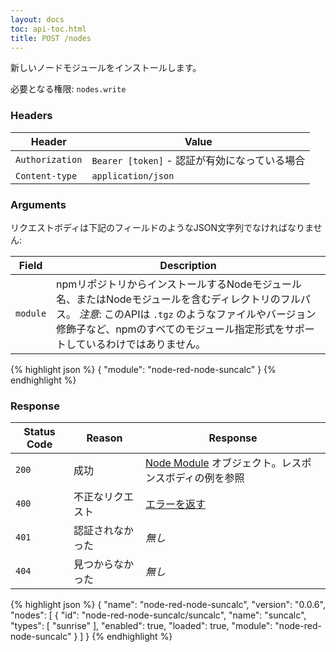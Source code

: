```yaml
---
layout: docs
toc: api-toc.html
title: POST /nodes
---
```


新しいノードモジュールをインストールします。

必要となる権限: <code>nodes.write</code>

### Headers

Header          | Value
----------------|-------
`Authorization` | `Bearer [token]` - 認証が有効になっている場合
`Content-type`  | `application/json`


### Arguments

リクエストボディは下記のフィールドのようなJSON文字列でなければなりません:

Field    | Description
---------|-----------------------
`module` | npmリポジトリからインストールするNodeモジュール名、またはNodeモジュールを含むディレクトリのフルパス。 _注意_: このAPIは `.tgz` のようなファイルやバージョン修飾子など、npmのすべてのモジュール指定形式をサポートしているわけではありません。

{% highlight json %}
{
  "module": "node-red-node-suncalc"
}
{% endhighlight %}

### Response

Status Code | Reason           | Response
------------|------------------|--------------
`200`       | 成功             | [Node Module](/docs/api/admin/types#node-module) オブジェクト。レスポンスボディの例を参照
`400`       | 不正なリクエスト | [エラーを返す](/docs/api/admin/errors)
`401`       | 認証されなかった | _無し_
`404`       | 見つからなかった | _無し_

{% highlight json %}
{
  "name": "node-red-node-suncalc",
  "version": "0.0.6",
  "nodes": [
    {
      "id": "node-red-node-suncalc/suncalc",
      "name": "suncalc",
      "types": [
        "sunrise"
      ],
      "enabled": true,
      "loaded": true,
      "module": "node-red-node-suncalc"
    }
  ]
}
{% endhighlight %}
